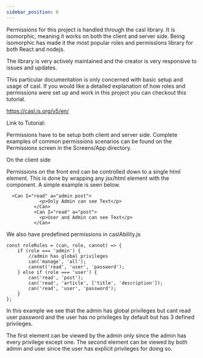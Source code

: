 ```yaml
---
sidebar_position: 6
---
```


Permissions for this project is handled through the casl library. It is isomorphic, meaning it works on both the client and server side. Being isomorphic has made it the most popular roles and permissions library for both React and nodejs.

The library is very actively maintained and the creator is very responsive to issues and updates.

This particular documentation is only concerned with basic setup and usage of casl. If you would like a detailed explanation of how roles and permissions were set up and work in this project you can checkout this tutorial.

https://casl.js.org/v5/en/

Link to Tutorial:

Permissions have to be setup both client and server side. Complete examples of common permissions scenarios can be found on the Permissions screen in the Screens/App directory.

On the client side

Permissions on the front end can be controlled down to a single html element. This is done by wrapping any jsx/html element with the <Can /> component. A simple example is seen below.

```
  <Can I="read" a="admin post">
            <p>Only Admin can see Text</p>
          </Can>
          <Can I="read" a="post">
            <p>User and Admin can see Text</p>
          </Can>
```

We also have predefined permissions in caslAbility.js

```
const roleRules = (can, role, cannot) => {
    if (role === 'admin') {
        //admin has global privileges
        can('manage', 'all');
        cannot('read', 'user', 'password');
    } else if (role === 'user') {
        can('read', 'post');
        can('read', 'article', ['title', 'description']);
        can('read', 'user', 'password');
    }
};

```

In this example we see that the admin has global privileges but cant read user password and the user has no privileges by default but has 3 defined privileges.

The first element can be viewed by the admin only since the admin has every privilege except one. The second element can be viewed by both admin and user since the user has explicit privileges for doing so.
